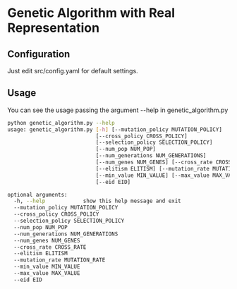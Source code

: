 # Genetic Algorithm with Real Representation

## Configuration

Just edit src/config.yaml for default settings.

## Usage

You can see the usage passing the argument --help in genetic_algorithm.py
```sh
python genetic_algorithm.py --help
usage: genetic_algorithm.py [-h] [--mutation_policy MUTATION_POLICY]
                            [--cross_policy CROSS_POLICY]
                            [--selection_policy SELECTION_POLICY]
                            [--num_pop NUM_POP]
                            [--num_generations NUM_GENERATIONS]
                            [--num_genes NUM_GENES] [--cross_rate CROSS_RATE]
                            [--elitism ELITISM] [--mutation_rate MUTATION_RATE]
                            [--min_value MIN_VALUE] [--max_value MAX_VALUE]
                            [--eid EID]

optional arguments:
  -h, --help            show this help message and exit
  --mutation_policy MUTATION_POLICY
  --cross_policy CROSS_POLICY
  --selection_policy SELECTION_POLICY
  --num_pop NUM_POP
  --num_generations NUM_GENERATIONS
  --num_genes NUM_GENES
  --cross_rate CROSS_RATE
  --elitism ELITISM
  --mutation_rate MUTATION_RATE
  --min_value MIN_VALUE
  --max_value MAX_VALUE
  --eid EID
```
